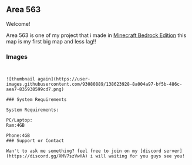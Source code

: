 ## Area 563

Welcome! 

Area 563 is one of my project that i made in [Minecraft Bedrock Edition](https://www.minecraft.net/en-us) this map is my first big map and less lag!!

### Images



```![thumbnail](https://user-images.githubusercontent.com/93080889/138623909-dac75e93-438f-40a4-a050-30da6cd21732.png)


![thumbnail again](https://user-images.githubusercontent.com/93080889/138623928-8a004a97-bf5b-486c-aea7-835938599cd7.png)

### System Requirements

System Requirements:

PC/Laptop:
Ram:4GB

Phone:4GB
### Support or Contact

Wan't to ask me something? feel free to join on my [discord server](https://discord.gg/XMV7szVwHA) i will waiting for you guys see you!
